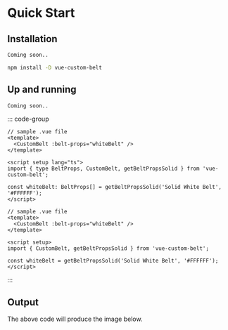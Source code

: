 # Quick Start

<div style="text-align: right;">
<FrameworkSelect
   :callback="frameworkCallback"
/>
</div>

## Installation

<div v-if="selectedFramework === '0'">

```html
Coming soon..
```

</div>
<div v-if="selectedFramework === '1'">

```sh
npm install -D vue-custom-belt
```

</div>

## Up and running

<div v-if="selectedFramework === '0'">

```html
Coming soon..
```

</div>
<div v-if="selectedFramework === '1'">

::: code-group

```vue [TypeScript]
// sample .vue file
<template>
  <CustomBelt :belt-props="whiteBelt" />
</template>

<script setup lang="ts">
import { type BeltProps, CustomBelt, getBeltPropsSolid } from 'vue-custom-belt';

const whiteBelt: BeltProps[] = getBeltPropsSolid('Solid White Belt', '#FFFFFF');
</script>
```

```vue [JavaScript]
// sample .vue file
<template>
  <CustomBelt :belt-props="whiteBelt" />
</template>

<script setup>
import { CustomBelt, getBeltPropsSolid } from 'vue-custom-belt';

const whiteBelt = getBeltPropsSolid('Solid White Belt', '#FFFFFF');
</script>
```

:::

</div>

## Output

The above code will produce the image below.

<WhiteBelt style="padding-top: 50px; max-width: 600px;"/>

<script setup lang="ts">
import { ref } from 'vue'
import WhiteBelt from '../components/WhiteBelt.vue';
import FrameworkSelect from '../components/FrameworkSelect.vue';

const selectedFramework = ref('0');

const frameworkCallback = (newValue) => {
  selectedFramework.value = newValue;
}
</script>
